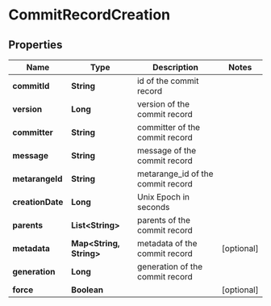 

# CommitRecordCreation


## Properties

| Name | Type | Description | Notes |
|------------ | ------------- | ------------- | -------------|
|**commitId** | **String** | id of the commit record |  |
|**version** | **Long** | version of the commit record |  |
|**committer** | **String** | committer of the commit record |  |
|**message** | **String** | message of the commit record |  |
|**metarangeId** | **String** | metarange_id of the commit record |  |
|**creationDate** | **Long** | Unix Epoch in seconds |  |
|**parents** | **List&lt;String&gt;** | parents of the commit record |  |
|**metadata** | **Map&lt;String, String&gt;** | metadata of the commit record |  [optional] |
|**generation** | **Long** | generation of the commit record |  |
|**force** | **Boolean** |  |  [optional] |



